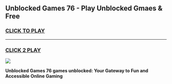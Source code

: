 
## Unblocked Games 76  - Play Unblocked Gmaes & Free
<h3>
<a href="https://premium.freeplayer.one?title=Unblocked_Games_76_&ref=20F">CLICK TO PLAY</a></h3>
<hr>

<h3>
<a href="https://premium.freeplayer.one?title=Unblocked_Games_76_&ref=20F">CLICK 2 PLAY</a>
  
</h3>

<a href="https://premium.freeplayer.one?title=Unblocked_Games_76_&ref=20F/"><img src="https://clearcache.store/games.png"></a>


**Unblocked Games 76  games unblocked: Your Gateway to Fun and Accessible Online Gaming**
